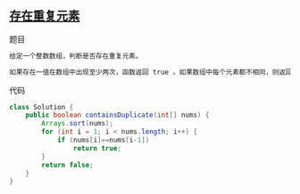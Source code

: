 ## [存在重复元素](https://leetcode-cn.com/problems/contains-duplicate/)

题目

```txt
给定一个整数数组，判断是否存在重复元素。

如果存在一值在数组中出现至少两次，函数返回 true 。如果数组中每个元素都不相同，则返回 false 。
```

代码

```java
class Solution {
    public boolean containsDuplicate(int[] nums) {
        Arrays.sort(nums);
        for (int i = 1; i < nums.length; i++) {
            if (nums[i]==nums[i-1])
                return true;
        }
        return false;
    }
}
```

